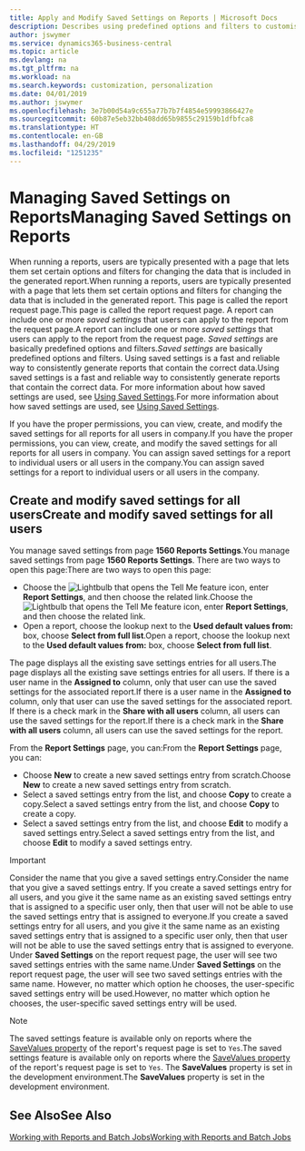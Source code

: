 ```yaml
---
title: Apply and Modify Saved Settings on Reports | Microsoft Docs
description: Describes using predefined options and filters to customise a report, and to generate the correct data.
author: jswymer
ms.service: dynamics365-business-central
ms.topic: article
ms.devlang: na
ms.tgt_pltfrm: na
ms.workload: na
ms.search.keywords: customization, personalization
ms.date: 04/01/2019
ms.author: jswymer
ms.openlocfilehash: 3e7b00d54a9c655a77b7b7f4854e59993866427e
ms.sourcegitcommit: 60b87e5eb32bb408dd65b9855c29159b1dfbfca8
ms.translationtype: HT
ms.contentlocale: en-GB
ms.lasthandoff: 04/29/2019
ms.locfileid: "1251235"
---
```

# <a name="managing-saved-settings-on-reports"></a><span data-ttu-id="b5046-103">Managing Saved Settings on Reports</span><span class="sxs-lookup"><span data-stu-id="b5046-103">Managing Saved Settings on Reports</span></span>
<span data-ttu-id="b5046-104">When running a reports, users are typically presented with a page that lets them set certain options and filters for changing the data that is included in the generated report.</span><span class="sxs-lookup"><span data-stu-id="b5046-104">When running a reports, users are typically presented with a page that lets them set certain options and filters for changing the data that is included in the generated report.</span></span> <span data-ttu-id="b5046-105">This page is called the report request page.</span><span class="sxs-lookup"><span data-stu-id="b5046-105">This page is called the report request page.</span></span> <span data-ttu-id="b5046-106">A report can include one or more *saved settings* that users can apply to the report from the request page.</span><span class="sxs-lookup"><span data-stu-id="b5046-106">A report can include one or more *saved settings* that users can apply to the report from the request page.</span></span> <span data-ttu-id="b5046-107">*Saved settings* are basically predefined options and filters.</span><span class="sxs-lookup"><span data-stu-id="b5046-107">*Saved settings* are basically predefined options and filters.</span></span> <span data-ttu-id="b5046-108">Using saved settings is a fast and reliable way to consistently generate reports that contain the correct data.</span><span class="sxs-lookup"><span data-stu-id="b5046-108">Using saved settings is a fast and reliable way to consistently generate reports that contain the correct data.</span></span> <span data-ttu-id="b5046-109">For more information about how saved settings are used, see [Using Saved Settings](ui-work-report.md#SavedSettings).</span><span class="sxs-lookup"><span data-stu-id="b5046-109">For more information about how saved settings are used, see [Using Saved Settings](ui-work-report.md#SavedSettings).</span></span>

<span data-ttu-id="b5046-110">If you have the proper permissions, you can view, create, and modify the saved settings for all reports for all users in company.</span><span class="sxs-lookup"><span data-stu-id="b5046-110">If you have the proper permissions, you can view, create, and modify the saved settings for all reports for all users in company.</span></span> <span data-ttu-id="b5046-111">You can assign saved settings for a report to individual users or all users in the company.</span><span class="sxs-lookup"><span data-stu-id="b5046-111">You can assign saved settings for a report to individual users or all users in the company.</span></span>

<!--
## Apply saved settings to a report
1. Open the report.

   The report request page appears.    
2. In the **Saved Settings** section of the page, set the **Name** field  to the saved settings that you want to use.

   The **Saved Settings** section only appears if the report has been run before or if there are existing saved settings entries. The saved settings entry called **Last used options and filters** is always available. These settings are the option and filter values that were used the last time you ran the report.

-->

## <a name="create-and-modify-saved-settings-for-all-users"></a><span data-ttu-id="b5046-112">Create and modify saved settings for all users</span><span class="sxs-lookup"><span data-stu-id="b5046-112">Create and modify saved settings for all users</span></span>
<span data-ttu-id="b5046-113">You manage saved settings from page **1560 Reports Settings**.</span><span class="sxs-lookup"><span data-stu-id="b5046-113">You manage saved settings from page **1560 Reports Settings**.</span></span> <span data-ttu-id="b5046-114">There are two ways to open this page:</span><span class="sxs-lookup"><span data-stu-id="b5046-114">There are two ways to open this page:</span></span>
-   <span data-ttu-id="b5046-115">Choose the ![Lightbulb that opens the Tell Me feature](media/ui-search/search_small.png "Tell me what you want to do") icon, enter **Report Settings**, and then choose the related link.</span><span class="sxs-lookup"><span data-stu-id="b5046-115">Choose the ![Lightbulb that opens the Tell Me feature](media/ui-search/search_small.png "Tell me what you want to do") icon, enter **Report Settings**, and then choose the related link.</span></span>
-   <span data-ttu-id="b5046-116">Open a report, choose the lookup next to the **Used default values from:** box, choose **Select from full list**.</span><span class="sxs-lookup"><span data-stu-id="b5046-116">Open a report, choose the lookup next to the **Used default values from:** box, choose **Select from full list**.</span></span>

<span data-ttu-id="b5046-117">The page displays all the existing save settings entries for all users.</span><span class="sxs-lookup"><span data-stu-id="b5046-117">The page displays all the existing save settings entries for all users.</span></span> <span data-ttu-id="b5046-118">If there is a user name in the **Assigned to** column, only that user can use the saved settings for the associated report.</span><span class="sxs-lookup"><span data-stu-id="b5046-118">If there is a user name in the **Assigned to** column, only that user can use the saved settings for the associated report.</span></span> <span data-ttu-id="b5046-119">If there is a check mark in the **Share with all users** column, all users can use the saved settings for the report.</span><span class="sxs-lookup"><span data-stu-id="b5046-119">If there is a check mark in the **Share with all users** column, all users can use the saved settings for the report.</span></span>

<span data-ttu-id="b5046-120">From the **Report Settings** page, you can:</span><span class="sxs-lookup"><span data-stu-id="b5046-120">From the **Report Settings** page, you can:</span></span>
-   <span data-ttu-id="b5046-121">Choose **New** to create a new saved settings entry from scratch.</span><span class="sxs-lookup"><span data-stu-id="b5046-121">Choose **New** to create a new saved settings entry from scratch.</span></span>
-   <span data-ttu-id="b5046-122">Select a saved settings entry from the list, and choose **Copy** to create a copy.</span><span class="sxs-lookup"><span data-stu-id="b5046-122">Select a saved settings entry from the list, and choose **Copy** to create a copy.</span></span>
-   <span data-ttu-id="b5046-123">Select a saved settings entry from the list, and choose **Edit** to modify a saved settings entry.</span><span class="sxs-lookup"><span data-stu-id="b5046-123">Select a saved settings entry from the list, and choose **Edit** to modify a saved settings entry.</span></span>


> [!Important]
> <span data-ttu-id="b5046-124">Consider the name that you give a saved settings entry.</span><span class="sxs-lookup"><span data-stu-id="b5046-124">Consider the name that you give a saved settings entry.</span></span> <span data-ttu-id="b5046-125">If you create a saved settings entry for all users, and you give it the same name as an existing saved settings entry that is assigned to a specific user only, then that user will not be able to use the saved settings entry that is assigned to everyone.</span><span class="sxs-lookup"><span data-stu-id="b5046-125">If you create a saved settings entry for all users, and you give it the same name as an existing saved settings entry that is assigned to a specific user only, then that user will not be able to use the saved settings entry that is assigned to everyone.</span></span>  <span data-ttu-id="b5046-126">Under **Saved Settings** on the report request page, the user will see two saved settings entries with the same name.</span><span class="sxs-lookup"><span data-stu-id="b5046-126">Under **Saved Settings** on the report request page, the user will see two saved settings entries with the same name.</span></span> <span data-ttu-id="b5046-127">However, no matter which option he chooses, the user-specific saved settings entry will be used.</span><span class="sxs-lookup"><span data-stu-id="b5046-127">However, no matter which option he chooses, the user-specific saved settings entry will be used.</span></span>

> [!NOTE]
> <span data-ttu-id="b5046-128">The saved settings feature is available only on reports where the [SaveValues property](https://docs.microsoft.com/en-us/dynamics-nav/savevalues-property) of the report's request page is set to `Yes`.</span><span class="sxs-lookup"><span data-stu-id="b5046-128">The saved settings feature is available only on reports where the [SaveValues property](https://docs.microsoft.com/en-us/dynamics-nav/savevalues-property) of the report's request page is set to `Yes`.</span></span> <span data-ttu-id="b5046-129">The **SaveValues** property is set in the development environment.</span><span class="sxs-lookup"><span data-stu-id="b5046-129">The **SaveValues** property is set in the development environment.</span></span>  

## <a name="see-also"></a><span data-ttu-id="b5046-130">See Also</span><span class="sxs-lookup"><span data-stu-id="b5046-130">See Also</span></span>
[<span data-ttu-id="b5046-131">Working with Reports and Batch Jobs</span><span class="sxs-lookup"><span data-stu-id="b5046-131">Working with Reports and Batch Jobs</span></span>](ui-work-report.md)  
